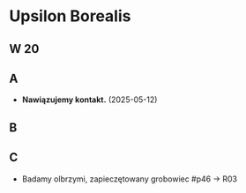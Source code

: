 # Upsilon Borealis

## W 20

## A

- **Nawiązujemy kontakt.** (2025-05-12)

## B

## C

- Badamy olbrzymi, zapieczętowany grobowiec #p46 -> R03
